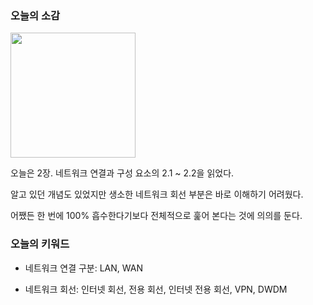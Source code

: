 ### 오늘의 소감

<image src="2024-02-05_회고_0.jpeg" style="width: 200px;"> <br>

오늘은 2장. 네트워크 연결과 구성 요소의 2.1 ~ 2.2을 읽었다.

알고 있던 개념도 있었지만 생소한 네트워크 회선 부분은 바로 이해하기 어려웠다.

어쨌든 한 번에 100% 흡수한다기보다 전체적으로 훑어 본다는 것에 의의를 둔다.

### 오늘의 키워드

- 네트워크 연결 구분: LAN, WAN

- 네트워크 회선: 인터넷 회선, 전용 회선, 인터넷 전용 회선, VPN, DWDM
